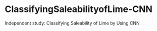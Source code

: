 # ClassifyingSaleabilityofLime-CNN
Independent study: Classifying Saleability of Lime by Using CNN 
